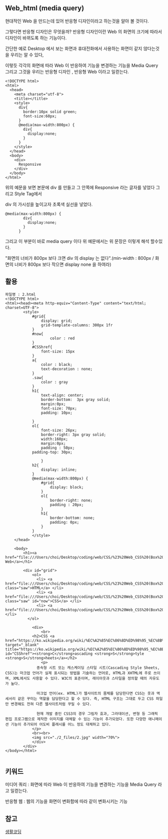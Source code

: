 ## Web_html (media query)

현대적인 Web 을 만드는데 있어 반응형 디자인이라고 하는것을 알아 볼 것이다.

그렇다면 반응형 디자인은 무엇을까? 반응형 디자인이란 Web 의 화면의 크기에 따라서 디자인이 바뀌도록  하는 기능이다.

간단한 예로 Desktop 에서 보는 화면과 휴대전화에서 사용하는 화면이 같지 않다는것을 우리는 알 수 있다,

이렇듯 각각의 화면에 따라 Web 이 반응하여 기능을 변경하는 기능을 Media Query 그리고 그것을 우리는 반응형 디자인 , 반응형 Web 이라고 일컫는다.

```
<!DOCTYPE html>
<html>
  <head>
    <meta charset="utf-8">
    <title></title>
    <style>
      div{
        border:10px solid green;
        font-size:60px;
      }
      @media(max-width:800px) {
        div{
          display:none;
        }
      }
    </style>
  </head>
  <body>
    <div>
      Responsive
    </div>
  </body>
</html>
```

위의 예문을 보면 본문에 div 를 만들고 그 안쪽에 Responsive 라는 글자를 넣었다 그리고 Style Tag에서

div 의 가시성을 높이고자 초록색 실선을 넣었다.

```
@media(max-width:800px) {
        div{
          display:none;
        }
      }
```

그리고 이 부분이 바로 media query 이다 위 예문에서는 위 문장은 이렇게 해석 할수있다.

 "화면의 너비가 800px 보다 크면 div 의 display 는 없다".(min-width : 800px / 화면의 너비가 800px 보다 작으면 display none 을 하여라)


## 활용
```
파일명 : 2.html
<!DOCTYPE html>
<html><head><meta http-equiv="Content-Type" content="text/html; charset=UTF-8">
		<style>
			#grid{
				display: grid;
				grid-template-columns: 300px 1fr
			}
			#now{
					color : red
			}
			#CSShref{
				font-size: 15px
			}
			a{
				color : black;
				text-decoration : none;
			}
			.saw{
				color : gray
			}
			h1{
				text-align: center;
				border-bottom:  3px gray solid;
				margin:0px;
				font-size: 70px;
				padding: 10px;

			}
			ol{
				font-size: 26px;
				border-right: 3px gray solid;
				width:160px;
				margin:0px;
				padding : 50px;
	    	padding-top: 30px;

				}
			h2{
				display: inline;
			}
			@media(max-width:800px) {
				#grid{
					display: block;
				}
				ol{
					border-right: none;
					padding : 20px;
				}
				h1{
					border-bottom: none;
					padding: 0px;
				}
			}
			</style>
	</head>

	<body>
		<h1><a href="file:///Users/choi/Desktop/coding/web/CSS/%23%20Web_CSS%20(Box%20model%20and%20Grid)/main.html"> Web</a></h1>

		<div id="grid">
			<ol>
		      <li> <a href="file:///Users/choi/Desktop/coding/web/CSS/%23%20Web_CSS%20(Box%20model%20and%20Grid)/1.html" class="saw">HTML</a> </li>
		      <li> <a href="file:///Users/choi/Desktop/coding/web/CSS/%23%20Web_CSS%20(Box%20model%20and%20Grid)/2.html" class="saw" id="now">CSS</a> </li>
		      <li> <a href="file:///Users/choi/Desktop/coding/web/CSS/%23%20Web_CSS%20(Box%20model%20and%20Grid)/3.html">JavaScript</a> </li>
		  </ol>

			<div>
				<br>
	    	<h2>CSS <a href="https://ko.wikipedia.org/wiki/%EC%A2%85%EC%86%8D%ED%98%95_%EC%8B%9C%ED%8A%B8" target="_blank" title="https://ko.wikipedia.org/wiki/%EC%A2%85%EC%86%8D%ED%98%95_%EC%8B%9C%ED%8A%B8" id="CSShref"><strong>C</strong>ascading <strong>S</strong>tyle <strong>S</strong>heets</a></h2>
				<p>
		      종속형 시트 또는 캐스케이딩 스타일 시트(Cascading Style Sheets, CSS)는 마크업 언어가 실제 표시되는 방법을 기술하는 언어로, HTML과 XHTML에 주로 쓰이며, XML에서도 사용할 수 있다. W3C의 표준이며, 레이아웃과 스타일을 정의할 때의 자유도가 높다.

		      마크업 언어(ex. HTML)가 웹사이트의 몸체를 담당한다면 CSS는 옷과 액세서리 같은 꾸미는 역할을 담당한다고 할 수 있다. 즉, HTML 구조는 그대로 두고 CSS 파일만 변경해도 전혀 다른 웹사이트처럼 꾸밀 수 있다.

		      현재 개발 중인 CSS3의 경우 그림자 효과, 그라데이션, 변형 등 그래픽 편집 프로그램으로 제작한 이미지를 대체할 수 있는 기능이 추가되었다. 또한 다양한 애니메이션 기능이 추가되어 어도비 플래시를 어느 정도 대체하고 있다.
		    </p>
		    <br><br>
		    <img src="./2_files/2.jpg" width="70%">
			</div>
		</div>
</body></html>


```

## 키워드

미디어 쿼리 : 화면에 따라 Web 이 반응하여 기능을 변경하는 기능을 Media Query 라고 일컫는다. 

반응형 웹 : 웹의 기능을 화면이 변화함에 따라 같이 변화시키는 기능

## 참고
[생활코딩](https://opentutorials.org/course/3086/18323)

